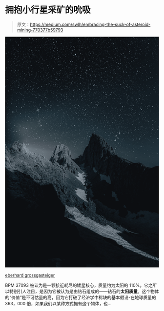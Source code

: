 # 拥抱小行星采矿的吮吸

> 原文：<https://medium.com/swlh/embracing-the-suck-of-asteroid-mining-770377b59793>

![](img/ea27dd945006fb06033d7d2621ca9894.png)

[eberhard grossgasteiger](https://www.pexels.com/@eberhardgross)

BPM 37093 被认为是一颗接近耗尽的矮星核心，质量约为太阳的 110%。它之所以特别引人注目，是因为它被认为是由钻石组成的——钻石的**太阳质量**。这个物体的“价值”是不可估量的高，因为它打破了经济学中稀缺的基本假设-在地球质量的 363，000 倍，如果我们以某种方式拥有这个物体，也…